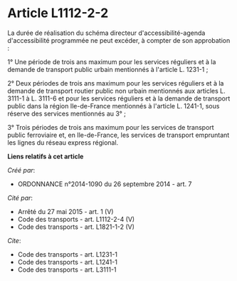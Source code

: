 # Article L1112-2-2

La durée de réalisation du schéma directeur d'accessibilité-agenda d'accessibilité programmée ne peut excéder, à compter de
son approbation : 

1° Une période de trois ans maximum pour les services réguliers et à la demande de transport public urbain mentionnés à
l'article L. 1231-1 ; 

2° Deux périodes de trois ans maximum pour les services réguliers et à la demande de transport routier public non urbain
mentionnés aux articles L. 3111-1 à L. 3111-6 et pour les services réguliers et à la demande de transport public dans la
région Ile-de-France mentionnés à l'article L. 1241-1, sous réserve des services mentionnés au 3° ; 

3° Trois périodes de trois ans maximum pour les services de transport public ferroviaire et, en Ile-de-France, les services
de transport empruntant les lignes du réseau express régional.

**Liens relatifs à cet article**

_Créé par_:

  - ORDONNANCE n°2014-1090 du 26 septembre 2014 - art. 7

_Cité par_:

  - Arrêté du 27 mai 2015 - art. 1 (V)
  - Code des transports - art. L1112-2-4 (V)
  - Code des transports - art. L1821-1-2 (V)

_Cite_:

  - Code des transports - art. L1231-1
  - Code des transports - art. L1241-1
  - Code des transports - art. L3111-1
